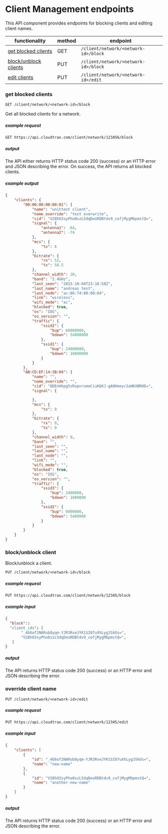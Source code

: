# Client Management endpoints

This API component provides endpoints for blocking clients and editing client names.


functionality | method | endpoint
--- | --- | ---
[get blocked clients](#get-blocked) | GET | `/client/network/<network-id>/block`
[block/unblock clients](#set-blocked) | PUT | `/client/network/<network-id>/block`
[edit clients](#edit-client) | PUT | `/client/network/<network-id>/edit`

<a name="get-blocked"></a>
### get blocked clients
`GET /client/network/<network-id>/block`

Get all blocked clients for a network.

##### example request

````
GET https://api.cloudtrax.com/client/network/123456/block
````

##### output

The API either returns HTTP status code 200 (success) or an HTTP error and JSON describing the error. On success, the API returns all blocked clients.

##### example output
```` json
{
    "clients": {
        "00:00:00:00:00:01": {
            "name": "unittest client",
            "name_override": "test overwrite",
            "cid": "V28hO3syPho0szL5dqDeoRDBtdv9_cofjMygMbpmstQ=",
            "signal": {
                "antenna1": -64,
                "antenna2": -74
            },
            "mcs": {
                "tx": 6
            },
            "bitrate": {
                "rx": 52,
                "tx": 58.5
            },
            "channel_width": 20,
            "band": "2.4GHz",
            "last_seen": "2015-10-04T23:18:58Z",
            "last_name": "andreas test",
            "last_node": "ac:86:74:00:00:04",
            "link": "wireless",
            "wifi_mode": "ac",
            "blocked": true,
            "os": "IOS",
            "os_version": "",
            "traffic": {
                "ssid2": {
                    "bup": 60000000,
                    "bdown": 54000000
                },
                "ssid1": {
                    "bup": 24000000,
                    "bdown": 18000000
                }
            }
        },
        "AB:CD:EF:14:3B:04": {
            "name": "",
            "name_override": "",
            "cid": "8DEnHhpg5sRvpnrumoCiuKQXJ-gA0Hmeyr2aHKXBMdE=",
            "signal": {

            },
            "mcs": {
                "tx": 0
            },
            "bitrate": {
                "rx": 0,
                "tx": 0
            },
            "channel_width": 0,
            "band": "",
            "last_seen": "",
            "last_name": "",
            "last_node": "",
            "link": "",
            "wifi_mode": "",
            "blocked": true,
            "os": "IOS",
            "os_version": "",
            "traffic": {
                "ssid3": {
                    "bup": 2400000,
                    "bdown": 1800000
                },
                "ssid2": {
                    "bup": 6000000,
                    "bdown": 5400000
                }
            }
        }
    }
}
````

<a name="set-blocked"></a>
### block/unblock client
Block/unblock a client.

````
PUT /client/network/<network-id>/block
````

##### example request

````
PUT https://api.cloudtrax.com/client/network/12345/block
````
##### example input


````json
{
  "block":1
  "client_ids": [
       "_4G6of2NARub8yqm-YJR3RveJYK1SI07uXhLygJSkOs=",
       "V28hO3syPho0szL5dqDeoRDBtdv9_cofjMygMbpmstQ=",
   ]
}
````

##### output

The API returns HTTP status code 200 (success) or an HTTP error and JSON describing the error.


<a name="edit-client"></a>
### override client name
````
PUT /client/network/<network-id>/edit
````

##### example request

````
PUT https://api.cloudtrax.com/client/network/12345/edit
````

##### example input


````json
{
    "clients": [
        {
            "id": "_4G6of2NARub8yqm-YJR3RveJYK1SI07uXhLygJSkOs=",
            "name": "new-name"
        },
        {
            "id": "V28hO3syPho0szL5dqDeoRDBtdv9_cofjMygMbpmstQ=",
            "name": "another-new-name"
        }
    ]
}
````

##### output

The API returns HTTP status code 200 (success) or an HTTP error and JSON describing the error.

